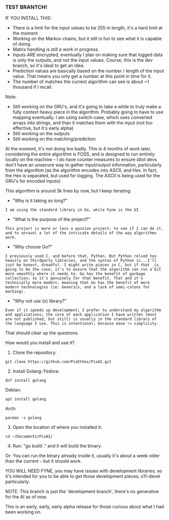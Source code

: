 ### TEST BRANTCH! ###

IF YOU INSTALL THIS:
- There is a limit for the input values to be 255 in length, it's a hard limit at the moment.
- Working on the Markov chains, but it still is fun to see what it is capable of doing.
- Matrix handling is still a work in progress.
- Inputs _ARE_ encrypted, eventually I plan on making sure that logged data is only the outputs, and not the input values. Course, this is the dev branch, so it's ideal to get an idea.
- Prediction values are basically based on the number / length of the input value. That means you only get a number at this point in time for it.
- The number of matches the current algorithm can see is about ~1 thousand if I recall.

Note:
- Still working on the GRU's, and it's going to take a while to truly make a fully context heavy piece in the algorithm. Probably going to have to use mapping eventually. I am using switch-case, which uses converted arrays into strings, and than it matches them with the input (not too effective, but it's early alpha)
- Still working on the outputs
- Still working on the matching/prediction

At the moment, it's not doing too badly. This is 4 months of work later, considering the entire algorithm is FOSS, and is designed to run entirely locally on the machine – I do have counter measures to ensure idiot devs don't have an unsecure way to gather input/output information, particularly from the algorithm (as the algorithm encodes into ASCII, and Hex. In fact, the Hex is separated, but used for logging. The ASCII is being used for the GRU's for encoded inputs)

This algorithm is around 3k lines by now, but I keep iterating.

- "Why is it taking so long?"
```
I am using the standard library in Go, while Fyne is the UI.
```

- "What is the purpose of the project?"
```
This project is more or less a passion project; to see if I can do it, and to unravel a lot of the intricate details of the way algorithms work.
```

- "Why choose Go?"
```
I previously used C, and before that, Python. But Python relied too heavily on thirdparty libraries, and the syntax of Python is...I'll just be honest, dreadful. I might write pieces in C, but if that _is_ going to be the case, it's to ensure that the algorithm can run a bit more smoothly where it needs to. Go has the benefit of garbage collection; so it's genuinely for that benefit. That and it's technically more modern, meaning that Go has the benefit of more modern technologies (ie: Generics, and a lack of semi-colons for marking).
```

- "Why not use (x) library?"
```
Even if it speeds up development; I prefer to understand my algorithm and applications; the core of each application I have written (most are not published, but still) is usually in the standard library of the language I use. This is intentional; because ease != simplicity.
```

That should clear up the questions.

How would you install and use it?
1. Clone the repository:
```
git clone https://github.com/PixEthos/PixAI.git
```
2. Install Golang:
Fedora:
```
dnf install golang
```
Debian:
```
apt install golang
```
Arch:
```
pacman -s golang
```
3. Open the location of where you installed it:
```
cd ~/Documents/PixAI/
```
4. Run: "go build ." and it will build the binary.

Or:
You can run the binary already inside it, usually it's about a week older than the current - but it should work. 

YOU WILL NEED FYNE, you may have issues with development libraries; so it's intended for you to be able to get those development pieces; x11-devel particularly.

NOTE:
This branch is just the 'development branch', there's no generative for the AI as of now.

This is an early, early, early alpha release for those curious about what I had been working on.
